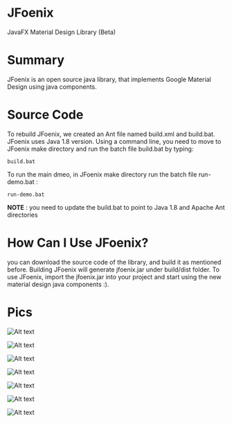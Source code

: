 # JFoenix
JavaFX Material Design Library (Beta)

# Summary
JFoenix is an open source java library, that implements Google Material Design using java components.

# Source Code
To rebuild JFoenix, we created an Ant file named build.xml and build.bat. JFoenix uses Java 1.8 version. Using a command line, you need to move to JFoenix make directory
and run the batch file build.bat by typing:

    build.bat

To run the main dmeo, in JFoenix make directory run the batch file run-demo.bat :

    run-demo.bat

**NOTE** : you need to update the build.bat to point to Java 1.8 and Apache Ant directories 
 
# How Can I Use JFoenix?
 you can download the source code of the library, and build it as mentioned before. Building JFoenix will generate jfoenix.jar under build/dist folder. To use JFoenix, import the jfoenix.jar into your project and start using the new material design java components :).
 
# Pics

![Alt text](http://jfoenix.com/gif/button.gif "Button Demo")

![Alt text](http://jfoenix.com/gif/checkbox.gif "Check Box Demo")

![Alt text](http://jfoenix.com/gif/dialog.gif "Dialog Demo")

![Alt text](http://jfoenix.com/gif/listview.gif "List View Demo")

![Alt text](http://jfoenix.com/gif/nodes-list.gif "Nodes List Demo")

![Alt text](http://jfoenix.com/gif/slider.gif "Slider Demo")

![Alt text](http://jfoenix.com/gif/spinner.gif "Spinner Demo")

 
 